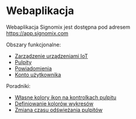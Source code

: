 # Webaplikacja

Webaplikacja Signomix jest dostępna pod adresem https://app.signomix.com

Obszary funkcjonalne:
- [Zarządzenie urządzeniami IoT](/app/devices/index.md)
- [Pulpity](/app/dashboards/index.md)
- [Powiadomienia](/app/notifications/index.md)
- [Konto użytkownika](/app/account/settings.md)

Poradniki:
- [Własne kolory ikon na kontrolkach pulpitu](/app/howto/icon_colors.md)
- [Definiowanie kolorów wykresów](/app/howto/chart_colors.md)
- [Zmiana czasu odświeżania pulpitów](/app/howto/refresh_interval.md)